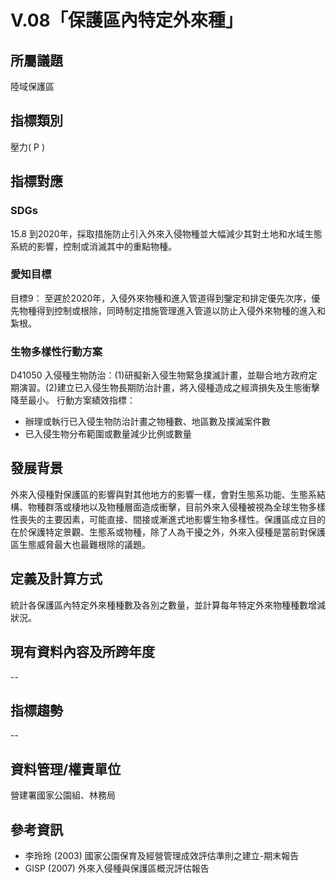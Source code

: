 # V.08「保護區內特定外來種」

<script type="text/javascript" src="http://cdn.mathjax.org/mathjax/latest/MathJax.js?config=TeX-AMS-MML_HTMLorMML"></script>

## 所屬議題
陸域保護區
## 指標類別
壓力( P )
## 指標對應
### SDGs
15.8 到2020年，採取措施防止引入外來入侵物種並大幅減少其對土地和水域生態系統的影響，控制或消滅其中的重點物種。
### 愛知目標
目標9： 至遲於2020年，入侵外來物種和進入管道得到鑒定和排定優先次序，優先物種得到控制或根除，同時制定措施管理進入管道以防止入侵外來物種的進入和紮根。
### 生物多樣性行動方案
D41050 入侵種生物防治：(1)研擬新入侵生物緊急撲滅計畫，並聯合地方政府定期演習。(2)建立已入侵生物長期防治計畫，將入侵種造成之經濟損失及生態衝擊降至最小。 行動方案績效指標：
* 辦理或執行已入侵生物防治計畫之物種數、地區數及撲滅案件數
* 已入侵生物分布範圍或數量減少比例或數量
## 發展背景
外來入侵種對保護區的影響與對其他地方的影響一樣，會對生態系功能、生態系結構、物種群落或棲地以及物種層面造成衝擊，目前外來入侵種被視為全球生物多樣性喪失的主要因素，可能直接、間接或漸進式地影響生物多樣性。保護區成立目的在於保護特定景觀、生態系或物種，除了人為干擾之外，外來入侵種是當前對保護區生態威脅最大也最難根除的議題。
## 定義及計算方式
統計各保護區內特定外來種種數及各別之數量，並計算每年特定外來物種種數增減狀況。
## 現有資料內容及所跨年度
--
## 指標趨勢
--
## 資料管理/權責單位
營建署國家公園組、林務局
## 參考資訊
* 李玲玲 (2003) 國家公園保育及經營管理成效評估準則之建立-期末報告
* GISP (2007) 外來入侵種與保護區概況評估報告
